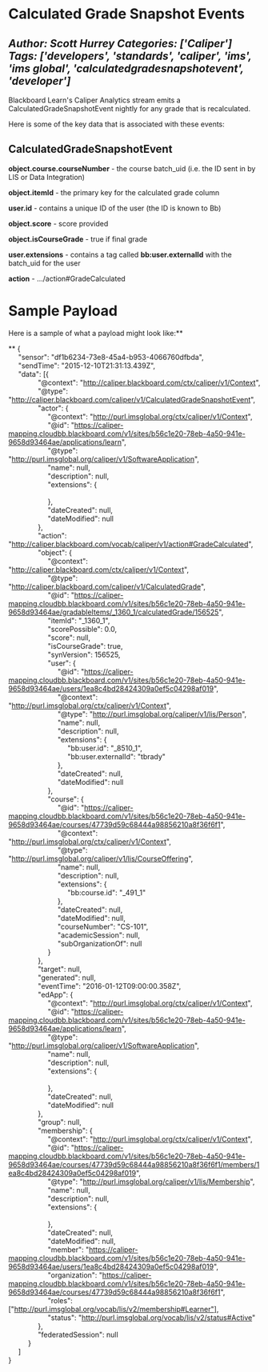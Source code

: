 # Calculated Grade Snapshot Events
*Author: Scott Hurrey*
*Categories: ['Caliper']*
*Tags: ['developers', 'standards', 'caliper', 'ims', 'ims global', 'calculatedgradesnapshotevent', 'developer']*
---
Blackboard Learn's Caliper Analytics stream emits a
CalculatedGradeSnapshotEvent nightly for any grade that is recalculated.

Here is some of the key data that is associated with these events:

## CalculatedGradeSnapshotEvent

**object.course.courseNumber** - the course batch_uid (i.e. the ID sent in by LIS or Data Integration)

**object.itemId** - the primary key for the calculated grade column

**user.id** - contains a unique ID of the user (the ID is known to Bb)

**object.score** - score provided

**object.isCourseGrade** - true if final grade

**user.extensions** - contains a tag called **bb:user.externalId** with the batch_uid for the user

**action** - …/action#GradeCalculated

# Sample Payload

Here is a sample of what a payload might look like:**

**
    {  
         "sensor": "df1b6234-73e8-45a4-b953-4066760dfbda",  
         "sendTime": "2015-12-10T21:31:13.439Z",  
         "data": [{  
                   "@context": "http://caliper.blackboard.com/ctx/caliper/v1/Context",  
                   "@type": "http://caliper.blackboard.com/caliper/v1/CalculatedGradeSnapshotEvent",  
                   "actor": {  
                        "@context": "http://purl.imsglobal.org/ctx/caliper/v1/Context",  
                        "@id": "https://caliper-mapping.cloudbb.blackboard.com/v1/sites/b56c1e20-78eb-4a50-941e-9658d93464ae/applications/learn",  
                        "@type": "http://purl.imsglobal.org/caliper/v1/SoftwareApplication",  
                        "name": null,  
                        "description": null,  
                        "extensions": {  
                               
                        },  
                        "dateCreated": null,  
                        "dateModified": null  
                   },  
                   "action": "http://caliper.blackboard.com/vocab/caliper/v1/action#GradeCalculated",  
                   "object": {  
                        "@context": "http://caliper.blackboard.com/ctx/caliper/v1/Context",  
                        "@type": "http://caliper.blackboard.com/caliper/v1/CalculatedGrade",  
                        "@id": "https://caliper-mapping.cloudbb.blackboard.com/v1/sites/b56c1e20-78eb-4a50-941e-9658d93464ae/gradableItems/_1360_1/calculatedGrade/156525",  
                        "itemId": "_1360_1",  
                        "scorePossible": 0.0,  
                        "score": null,  
                        "isCourseGrade": true,  
                        "synVersion": 156525,  
                        "user": {  
                             "@id": "https://caliper-mapping.cloudbb.blackboard.com/v1/sites/b56c1e20-78eb-4a50-941e-9658d93464ae/users/1ea8c4bd28424309a0ef5c04298af019",  
                             "@context": "http://purl.imsglobal.org/ctx/caliper/v1/Context",  
                             "@type": "http://purl.imsglobal.org/caliper/v1/lis/Person",  
                             "name": null,  
                             "description": null,  
                             "extensions": {  
                                  "bb:user.id": "_8510_1",  
                                  "bb:user.externalId": "tbrady"  
                             },  
                             "dateCreated": null,  
                             "dateModified": null  
                        },  
                        "course": {  
                             "@id": "https://caliper-mapping.cloudbb.blackboard.com/v1/sites/b56c1e20-78eb-4a50-941e-9658d93464ae/courses/47739d59c68444a98856210a8f36f6f1",  
                             "@context": "http://purl.imsglobal.org/ctx/caliper/v1/Context",  
                             "@type": "http://purl.imsglobal.org/caliper/v1/lis/CourseOffering",  
                             "name": null,  
                             "description": null,  
                             "extensions": {  
                                  "bb:course.id": "_491_1"  
                             },  
                             "dateCreated": null,  
                             "dateModified": null,  
                             "courseNumber": "CS-101",  
                             "academicSession": null,  
                             "subOrganizationOf": null  
                        }  
                   },  
                   "target": null,  
                   "generated": null,  
                   "eventTime": "2016-01-12T09:00:00.358Z",  
                   "edApp": {  
                        "@context": "http://purl.imsglobal.org/ctx/caliper/v1/Context",  
                        "@id": "https://caliper-mapping.cloudbb.blackboard.com/v1/sites/b56c1e20-78eb-4a50-941e-9658d93464ae/applications/learn",  
                        "@type": "http://purl.imsglobal.org/caliper/v1/SoftwareApplication",  
                        "name": null,  
                        "description": null,  
                        "extensions": {  
                               
                        },  
                        "dateCreated": null,  
                        "dateModified": null  
                   },  
                   "group": null,  
                   "membership": {  
                        "@context": "http://purl.imsglobal.org/ctx/caliper/v1/Context",  
                        "@id": "https://caliper-mapping.cloudbb.blackboard.com/v1/sites/b56c1e20-78eb-4a50-941e-9658d93464ae/courses/47739d59c68444a98856210a8f36f6f1/members/1ea8c4bd28424309a0ef5c04298af019",  
                        "@type": "http://purl.imsglobal.org/caliper/v1/lis/Membership",  
                        "name": null,  
                        "description": null,  
                        "extensions": {  
                               
                        },  
                        "dateCreated": null,  
                        "dateModified": null,  
                        "member": "https://caliper-mapping.cloudbb.blackboard.com/v1/sites/b56c1e20-78eb-4a50-941e-9658d93464ae/users/1ea8c4bd28424309a0ef5c04298af019",  
                        "organization": "https://caliper-mapping.cloudbb.blackboard.com/v1/sites/b56c1e20-78eb-4a50-941e-9658d93464ae/courses/47739d59c68444a98856210a8f36f6f1",  
                        "roles": ["http://purl.imsglobal.org/vocab/lis/v2/membership#Learner"],  
                        "status": "http://purl.imsglobal.org/vocab/lis/v2/status#Active"  
                   },  
                   "federatedSession": null  
              }  
         ]  
    }


